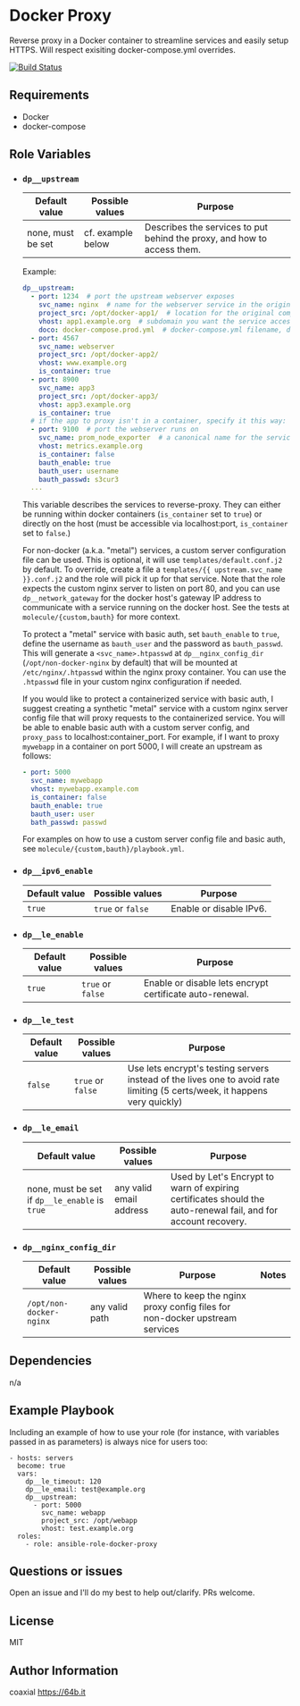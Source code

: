 Docker Proxy
=========

Reverse proxy in a Docker container to streamline services and easily setup HTTPS. Will respect exisiting docker-compose.yml overrides.

[![Build Status](https://travis-ci.org/coaxial/ansible-role-docker-proxy.svg?branch=master)](https://travis-ci.org/coaxial/ansible-role-docker-proxy)

Requirements
------------

- Docker
- docker-compose

Role Variables
--------------

- ### `dp__upstream`

  Default value | Possible values | Purpose
  ---|---|---
  none, must be set | cf. example below | Describes the services to put behind the proxy, and how to access them.

  Example:
  ```yaml
  dp__upstream:
    - port: 1234  # port the upstream webserver exposes
      svc_name: nginx  # name for the webserver service in the original compose file
      project_src: /opt/docker-app1/  # location for the original compose file on the host
      vhost: app1.example.org  # subdomain you want the service accessible from
      doco: docker-compose.prod.yml  # docker-compose.yml filename, defaults to docker-compose.yml (optional)
    - port: 4567
      svc_name: webserver
      project_src: /opt/docker-app2/
      vhost: www.example.org
      is_container: true
    - port: 8900
      svc_name: app3
      project_src: /opt/docker-app3/
      vhost: app3.example.org
      is_container: true
    # if the app to proxy isn't in a container, specify it this way:
    - port: 9100  # port the webserver runs on
      svc_name: prom_node_exporter  # a canonical name for the service
      vhost: metrics.example.org
      is_container: false
      bauth_enable: true
      bauth_user: username
      bauth_passwd: s3cur3
    ...
  ```

  This variable describes the services to reverse-proxy. They can either be running within docker containers (`is_container` set to `true`) or directly on the host (must be accessible via localhost:port, `is_container` set to `false`.)

  For non-docker (a.k.a. "metal") services, a custom server configuration file can be used. This is optional, it will use `templates/default.conf.j2` by default. To override, create a file a `templates/{{ upstream.svc_name }}.conf.j2` and  the role will pick it up for that service. Note that the role expects the custom nginx server to listen on port 80, and you can use `dp__network_gateway` for the docker host's gateway IP address to communicate with a service running on the docker host. See the tests at `molecule/{custom,bauth}` for more context.

  To protect a "metal" service with basic auth, set `bauth_enable` to `true`, define the username as `bauth_user` and the password as `bauth_passwd`. This will generate a `<svc_name>.htpasswd` at `dp__nginx_config_dir` (`/opt/non-docker-nginx` by default) that will be mounted at `/etc/nginx/.htpasswd` within the nginx proxy container. You can use the `.htpasswd` file in your custom nginx configuration if needed.

  If you would like to protect a containerized service with basic auth, I suggest creating a synthetic "metal" service with a custom nginx server config file that will proxy requests to the containerized service. You will be able to enable basic auth with a custom server config, and `proxy_pass` to localhost:container_port. For example, if I want to proxy `mywebapp` in a container on port 5000, I will create an upstream as follows:
  ```yaml
  - port: 5000
    svc_name: mywebapp
    vhost: mywebapp.example.com
    is_container: false
    bauth_enable: true
    bauth_user: user
    bath_passwd: passwd
  ```

  For examples on how to use a custom server config file and basic auth, see `molecule/{custom,bauth}/playbook.yml`.

- ### `dp__ipv6_enable`

  Default value | Possible values | Purpose
  ---|---|---
  `true`|`true` or `false`|Enable or disable IPv6.

- ### `dp__le_enable`

  Default value | Possible values | Purpose
  ---|---|---
  `true` | `true` or `false` | Enable or disable lets encrypt certificate auto-renewal.

- ### `dp__le_test`

  Default value | Possible values | Purpose
  ---|---|---
  `false`| `true` or `false`| Use lets encrypt's testing servers instead of the lives one to avoid rate limiting (5 certs/week, it happens very quickly)

- ### `dp__le_email`

  Default value | Possible values | Purpose
  ---|---|---
  none, must be set if `dp__le_enable` is `true`| any valid email address| Used by Let's Encrypt to warn of expiring certificates should the auto-renewal fail, and for account recovery.

- ### `dp__nginx_config_dir`

  Default value | Possible values | Purpose | Notes
  ---|---|---|---
  `/opt/non-docker-nginx` | any valid path | Where to keep the nginx proxy config files for non-docker upstream services

Dependencies
------------

n/a

Example Playbook
----------------

Including an example of how to use your role (for instance, with variables
passed in as parameters) is always nice for users too:

    - hosts: servers
      become: true
      vars:
        dp__le_timeout: 120
        dp__le_email: test@example.org
        dp__upstream:
          - port: 5000
            svc_name: webapp
            project_src: /opt/webapp
            vhost: test.example.org
      roles:
        - role: ansible-role-docker-proxy

Questions or issues
-------------------

Open an issue and I'll do my best to help out/clarify. PRs welcome.

License
-------

MIT

Author Information
------------------

coaxial <https://64b.it>
